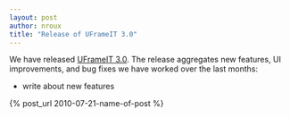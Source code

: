 ```yaml
---
layout: post
author: nroux
title: "Release of UFrameIT 3.0"
---
```


We have released [UFrameIT 3.0](https://github.com/UFrameIT/UFrameIT/releases/tag/3.0).
The release aggregates new features, UI improvements, and bug fixes we have worked over the last months:

- write about new features

{% post_url 2010-07-21-name-of-post %}

